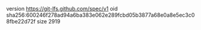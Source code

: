 version https://git-lfs.github.com/spec/v1
oid sha256:600246f278ad94a6ba383e062e289fcbd05b3877a68e0a8e5ec3c08fbe22d72f
size 2919
